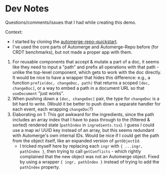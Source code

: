 # Dev Notes

Questions/comments/issues that I had while creating this demo.

Context:

- I started by cloning the [automerge-repo-quickstart](https://github.com/automerge/automerge-repo-quickstart).
- I've used the core parts of Automerge and Automerge-Repo before (for CRDT benchmarks), but not made a proper app with them.

1. For reusable components that accept & mutate a part of a doc, it seems like they need to input a "path" and prefix all operations with that path - unlike the top-level component, which gets to work with the doc directly. It would be nice to have a wrapper that hides this difference: e.g., a function `prefix(doc, changeDoc, path)` that returns a scoped `[doc, changeDoc]`, or a way to embed a path in a document URL so that `useDocument` "just works".
2. When pushing down a `[doc, changeDoc]` pair, the type for `changeDoc` is a bit hard to write. (Would it be better to push down a separate handler for each event, each wrapping `changeDoc`?)
3. Elaborating on 1: This got awkward for the ingredients, since the path includes an array index that I have to pass through to the (filtered & sorted) rendered state (`pathIndex` in `ingredients.tsx`). I guess I could use a map w/ UUID key instead of an array, but this seems redundant with Automerge's own internal IDs. Would be nice if I could get the path from the object itself, like an expanded version of `getObjectId`.
   - I tricked myself here by replacing each `ingr` with `{ ...ingr, pathIndex }`, then trying to call `getConflicts` - which rightly complained that the new object was not an Automerge object. Fixed by using a wrapper `{ ingr, pathIndex }` instead of trying to add the `pathIndex` property.
